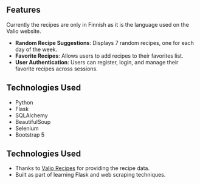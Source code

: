 ## Features
Currently the recipes are only in Finnish as it is the language used on the Valio website.
- **Random Recipe Suggestions**: Displays 7 random recipes, one for each day of the week.
- **Favorite Recipes**: Allows users to add recipes to their favorites list.
- **User Authentication**: Users can register, login, and manage their favorite recipes across sessions.

## Technologies Used

- Python
- Flask
- SQLAlchemy
- BeautifulSoup
- Selenium
- Bootstrap 5


## Technologies Used

- Thanks to [Valio Recipes](https://www.valio.fi) for providing the recipe data.
- Built as part of learning Flask and web scraping techniques.
